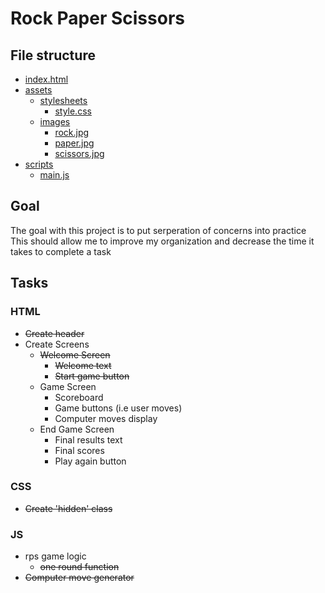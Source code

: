 # Rock Paper Scissors


## File structure
 - [index.html](./index.html)
 - [assets](./assets)
    - [stylesheets](./assets/stylesheets)
        - [style.css](./assets/stylesheets/style.css)
    - [images](./assets/stylesheets/images)
        - [rock.jpg](./assets/stylesheets/images/rock.jpg)
        - [paper.jpg](./assets/stylesheets/images/paper.jpg)
        - [scissors.jpg](./assets/stylesheets/images/scissors.jpg)
 - [scripts](./scripts)
    - [main.js](./scripts/main.js)


## Goal
The goal with this project is to put serperation of concerns into practice
This should allow me to improve my organization and decrease the time it takes to complete a task

## Tasks

### HTML
 - ~~Create header~~
 - Create Screens
    - ~~Welcome Screen~~
        - ~~Welcome text~~
        - ~~Start game button~~
    - Game Screen
        - Scoreboard
        - Game buttons (i.e user moves)
        - Computer moves display
    - End Game Screen
        - Final results text
        - Final scores
        - Play again button

### CSS
 - ~~Create 'hidden' class~~


### JS
  - rps game logic
    - ~~one round function~~
  - ~~Computer move generator~~
